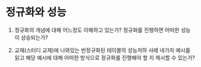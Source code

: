 # 정규화와 성능

1. 정규화의 개념에 대해 어느정도 이해하고 있는가? 정규화를 진행하면 어떠한 성능이 상승되는가?

2. 교재(스터디 교재)에 나와있는 반정규화된 테이블의 성능저하 사례 네가지 예시를 읽고 해당 예시에 대해 어떠한 방식으로 정규화를 진행해야 할 지 제시할 수 있는가?
